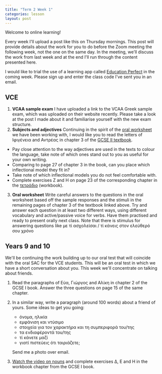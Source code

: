 ```yaml
---
title: "Term 2 Week 1"
categories: lesson
layout: post
---
```


Welcome to online learning!

Every week I'll upload a post like this on Thursday mornings. This post will provide details about the work for you to do before the Zoom meeting the following week, not the one on the same day. In the meeting, we'll discuss the work from last week and at the end I'll run through the content presented here.

I would like to trial the use of a learning app called [Education Perfect](https://epforlearning.com) in the coming week. Please sign up and enter the class code I've sent you in an email.

## VCE

1. **VCAA sample exam** I have uploaded a link to the VCAA Greek sample exam, which was uploaded on their website recently. Please take a look at the post I made about it and familiarise yourself with the new exam structure.
2. **Subjects and adjectives** Continuing in the spirit of the [oral worksheet](/assets/oral_worksheet.pdf) we have been working with, I would like you to read the letters of Ιφιγένεια and Αντρέας in chapter 3 of the [GCSE II textbook](http://www.ediamme.edc.uoc.gr/diaspora/index.php?option=com_content&view=article&id=157:nea-ellinika-gia-to-gcse-2&catid=105&Itemid=579&lang=el#pdf). 
- Pay close attention to the way adjectives are used in the texts to colour the language, take note of which ones stand out to you as useful for your own writing. 
- Comparing to page 27 of chapter 3 in the book, can you place which inflectional model they fit in? 
- Take note of which inflectional models you do not feel comfortable with. 
- Complete exercises Ζ and Η on page 23 of the corresponding chapter in the [τετράδιο](http://www.ediamme.edc.uoc.gr/diaspora/index.php?option=com_content&view=article&id=157:nea-ellinika-gia-to-gcse-2&catid=105&Itemid=579&lang=el#τετράδιο) (workbook).
3. **Oral worksheet** Write careful answers to the questions in the oral worksheet based off the sample responses and the stimuli in the remaining pages of chapter 3 of the textbook linked above. Try and answer each question in at least two different ways, using different vocabulary and active/passive voice for verbs. Have them practised and ready to present orally next class. Note that there is stimulus for answering questions like με τί ασχολείσαι / τί κάνεις στον ελεύθερό σου χρόνο

## Years 9 and 10

We'll be continuing the work building up to our oral test that will coincide with the oral SAC for the VCE students. This will be an oral test in which we have a short conversation about you. This week we'll concentrate on talking about friends.

1. Read the paragraphs of Εύα, Γιώργος and Αλίκη in chapter 2 of the GCSE I book. Answer the three questions on page 15 of the same chapter.

2. In a similar way, write a paragraph (around 100 words) about a friend of yours. Some ideas to get you going:
   - όνομα, ηλικία
   - εμφάνιση και ντύσιμο
   - στοιχεία για τον χαρακτήρα και τη συμπεριφορά του/της
   - τα ενδιαφέροντά του/της
   - τί κάνετε μαζί
   - γιατί πιστεύεις ότι ταιριάζετε;

   Send me a photo over email.

3. [Watch the video on nouns]() and complete exercises Δ, E and H in the workbook chapter from the GCSE I book.

